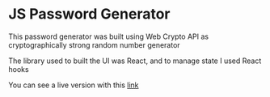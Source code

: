 # JS Password Generator
This password generator was built using Web Crypto API as cryptographically strong random number generator

The library used to built the UI was React, and to manage state I used React hooks

You can see a live version with this [link](https://matyiu.github.io/js-password-generator)